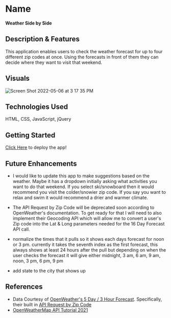 # Name
**Weather Side by Side**

## Description & Features
This application enables users to check the weather forecast for up to four different zip codes at once. Using the forecasts in front of them they can decide where they want to visit that weekend. 

## Visuals
![Screen Shot 2022-05-06 at 3 17 35 PM](https://user-images.githubusercontent.com/65954177/167203734-e6b48baa-4530-4b83-9ef8-2ce667acdf3b.png)

## Technologies Used
HTML, CSS, JavaScript, jQuery

## Getting Started
[Click Here](https://timely-florentine-3ec0a2.netlify.app/) to deploy the app!

## Future Enhancements
- I would like to update this app to make suggestions based on the weather. Maybe it has a dropdown initially asking what activities you want to do that weekend. If you select ski/snowboard then it would recommend you visit the colder/snowier zip code. If you say you want to relax and swim it would recommend a drier and warmer climate. 

- The API Request by Zip Code will be deprecated soon according to OpenWeather's documentation. To get ready for that I will need to also implement their Geocoding API which will allow me to convert a user's Zip code into the Lat & Long parameters needed for the 16 Day Forecast API call.

- normalize the times that it pulls so it shows each days forecast for noon or 3 pm. currently it takes the seventh index as the first forecast, this always shows at least 24 hours after the pull but depending on when the user checks the forecast it will give either midnight, 3 am, 6 am, 9 am, noon, 3 pm, 6 pm, 9 pm

- add state to the city that shows up

## References
- Data Courtesy of [OpenWeather's 5 Day / 3 Hour Forecast](https://openweathermap.org/forecast5). Specifically, their built in [API Request by Zip Code](https://openweathermap.org/forecast5#zip5)
- [OpenWeatherMap API Tutorial 2021](https://www.youtube.com/watch?v=nGVoHEZojiQ)
